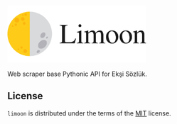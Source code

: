 <img alt="limoon-logo" src="limoon-logo.png" height="128"/>

Web scraper base Pythonic API for Ekşi Sözlük.

## License

`limoon` is distributed under the terms of the [MIT](LICENSE.txt) license.
